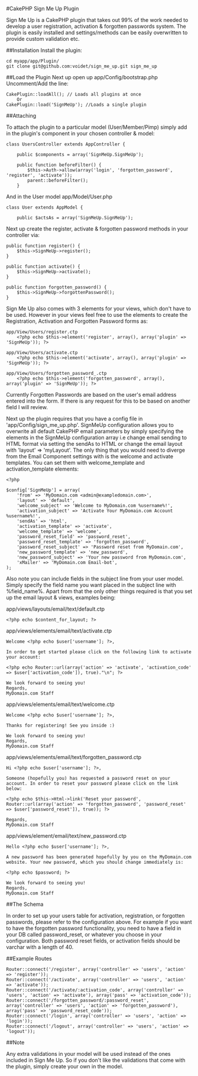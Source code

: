 #CakePHP Sign Me Up Plugin

Sign Me Up is a CakePHP plugin that takes out 99% of the work needed to develop a user registration, activation & forgotten passwords system. The plugin is easily installed and settings/methods can be easily overwritten to provide custom validation etc.

##Installation
Install the plugin:

	cd myapp/app/Plugin/
	git clone git@github.com:voidet/sign_me_up.git sign_me_up

##Load the Plugin
Next up open up app/Config/bootstrap.php
Uncomment/Add the line:

	CakePlugin::loadAll(); // Loads all plugins at once
		Or 
	CakePlugin::load('SignMeUp'); //Loads a single plugin

##Attaching

To attach the plugin to a particular model (User/Member/Pimp) simply add in the plugin's component in your chosen controller & model:

	class UsersController extends AppController {

		public $components = array('SignMeUp.SignMeUp');

		public function beforeFilter() {
			$this->Auth->allow(array('login', 'forgotten_password', 'register', 'activate'));
			parent::beforeFilter();
		}

And in the User model app/Model/User.php

	class User extends AppModel {

		public $actsAs = array('SignMeUp.SignMeUp');

Next up create the register, activate & forgotten password methods in your controller via:

	public function register() {
		$this->SignMeUp->register();
	}

	public function activate() {
		$this->SignMeUp->activate();
	}

	public function forgotten_password() {
		$this->SignMeUp->forgottenPassword();
	}

Sign Me Up also comes with 3 elements for your views, which don't have to be used. However in your views feel free to use the elements to create the Registration, Activation and Forgotten Password forms as:

	app/View/Users/register.ctp
		<?php echo $this->element('register', array(), array('plugin' => 'SignMeUp')); ?>

	app/View/Users/activate.ctp
		<?php echo $this->element('activate', array(), array('plugin' => 'SignMeUp')); ?>

	app/View/Users/forgotten_password_.ctp
		<?php echo $this->element('forgotten_password', array(), array('plugin' => 'SignMeUp')); ?>

Currently Forgotten Passwords are based on the user's email address entered into the form. If there is any request for this to be based on another field I will review.

Next up the plugin requires that you have a config file in 'app/Config/sign_me_up.php'. SignMeUp configuration allows you to overwrite all default CakePHP email parameters by simply specifying the elements in the SignMeUp configuration array i.e change email sending to HTML format via setting the sendAs to HTML or change the email layout with 'layout' => 'myLayout'. The only thing that you would need to diverge from the Email Component settings with is the welcome and activate templates. You can set them with welcome_template and activation_template elements:

	<?php

	$config['SignMeUp'] = array(
		'from' => 'MyDomain.com <admin@exampledomain.com>',
		'layout' => 'default',
		'welcome_subject' => 'Welcome to MyDomain.com %username%!',
		'activation_subject' => 'Activate Your MyDomain.com Account %username%!',
		'sendAs' => 'html',
		'activation_template' => 'activate',
		'welcome_template' => 'welcome',
		'password_reset_field' => 'password_reset',
		'password_reset_template' => 'forgotten_password',
		'password_reset_subject' => 'Password reset from MyDomain.com',
		'new_password_template' => 'new_password',
		'new_password_subject' => 'Your new password from MyDomain.com',
		'xMailer' => 'MyDomain.com Email-bot',
	);

Also note you can include fields in the subject line from your user model. Simply specify the field name you want placed in the subject line with %field_name%. Apart from that the only other things required is that you set up the email layout & views, examples being:

app/views/layouts/email/text/default.ctp

	<?php echo $content_for_layout; ?>

app/views/elements/email/text/activate.ctp

	Welcome <?php echo $user['username']; ?>,

	In order to get started please click on the following link to activate your account:

	<?php echo Router::url(array('action' => 'activate', 'activation_code' => $user['activation_code']), true)."\n"; ?>

	We look forward to seeing you!
	Regards,
	MyDomain.com Staff

app/views/elements/email/text/welcome.ctp

	Welcome <?php echo $user['username']; ?>,

	Thanks for registering! See you inside :)

	We look forward to seeing you!
	Regards,
	MyDomain.com Staff

app/views/elements/email/text/forgotten_password.ctp

	Hi <?php echo $user['username']; ?>,

	Someone (hopefully you) has requested a password reset on your account. In order to reset your password please click on the link below:

	<?php echo $this->Html->link('Reset your password', Router::url(array('action' => 'forgotten_password', 'password_reset' => $user['password_reset']), true)); ?>

	Regards,
	MyDomain.com Staff

app/views/element/email/text/new_password.ctp

	Hello <?php echo $user['username']; ?>,

	A new password has been generated hopefully by you on the MyDomain.com website. Your new password, which you should change immediately is:

	<?php echo $password; ?>

	We look forward to seeing you!
	Regards,
	MyDomain.com Staff

##The Schema

In order to set up your users table for activation, registration, or forgotten passwords, please refer to the configuration above. For example if you want to have the forgotten password functionality, you need to have a field in your DB called password_reset, or whatever you choose in your configuration. Both password reset fields, or activation fields should be varchar with a length of 40.

##Example Routes

	Router::connect('/register', array('controller' => 'users', 'action' => 'register'));
	Router::connect('/activate', array('controller' => 'users', 'action' => 'activate'));
	Router::connect('/activate/:activation_code', array('controller' => 'users', 'action' => 'activate'), array('pass' => 'activation_code'));
	Router::connect('/forgotten_password/:password_reset', array('controller' => 'users', 'action' => 'forgotten_password'), array('pass' => 'password_reset_code'));
	Router::connect('/login', array('controller' => 'users', 'action' => 'login'));
	Router::connect('/logout', array('controller' => 'users', 'action' => 'logout'));

##Note

Any extra validations in your model will be used instead of the ones included in Sign Me Up. So if you don't like the validations that come with the plugin, simply create your own in the model.